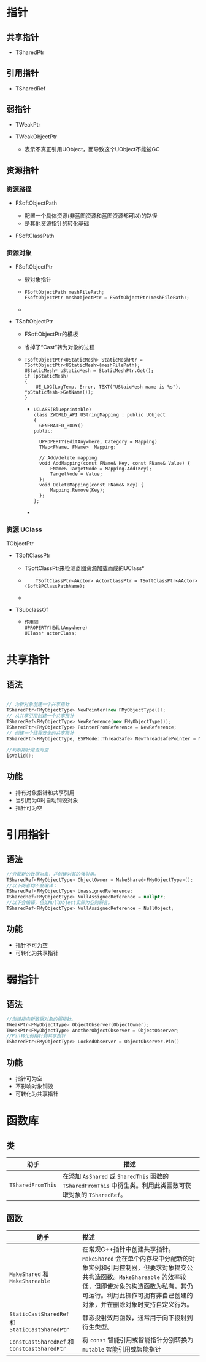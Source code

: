 # 指针

## 共享指针

- TSharedPtr

## 引用指针

- TSharedRef

## 弱指针

- TWeakPtr

- TWeakObjectPtr

  - 表示不真正引用UObject，而导致这个UObject不能被GC

## 资源指针

### 资源路径

- FSoftObjectPath

  - 配置一个具体资源(非蓝图资源和蓝图资源都可以)的路径
  - 是其他资源指针的转化基础
- FSoftClassPath

### 资源对象

- FSoftObjectPtr

  - 软对象指针

  - ```c++
    FSoftObjectPath meshFilePath;
    FSoftObjectPtr meshObjectPtr = FSoftObjectPtr(meshFilePath);
    ```

  - 

- TSoftObjectPtr 

  - FSoftObjectPtr的模板
  
  - 省掉了“Cast”转为对象的过程
  
  - ```
    TSoftObjectPtr<UStaticMesh> StaticMeshPtr = TSoftObjectPtr<UStaticMesh>(meshFilePath);
    UStaticMesh* pStaticMesh = StaticMeshPtr.Get();
    if (pStaticMesh)
    {
    	UE_LOG(LogTemp, Error, TEXT("UStaicMesh name is %s"), *pStaticMesh->GetName());
    }
    ```
  
    - ```
      UCLASS(Blueprintable)
      class ZWORLD_API UStringMapping : public UObject
      {
      	GENERATED_BODY()
      public:
      
      	UPROPERTY(EditAnywhere, Category = Mapping)
      	TMap<FName, FName>	Mapping;
      
      	// Add/delete mapping
      	void AddMapping(const FName& Key, const FName& Value) {
      		FName& TargetNode = Mapping.Add(Key);
      		TargetNode = Value;
      	};
      	void DeleteMapping(const FName& Key) {
      		Mapping.Remove(Key);
      	};
      };
      ```
  
    - 

### 资源 UClass
TObjectPtr
- TSoftClassPtr

  - TSoftClassPtr来检测蓝图资源加载而成的UClass*

  - ```
    	TSoftClassPtr<AActor> ActorClassPtr = TSoftClassPtr<AActor>(SoftBPClassPathName);
    ```

  - 

- TSubclassOf

  - ```c++
    作用同
    UPROPERTY(EditAnywhere)
    UClass* actorClass;
    ```

# 共享指针

## 语法

```c++

// 为新对象创建一个共享指针
TSharedPtr<FMyObjectType> NewPointer(new FMyObjectType());
// 从共享引用创建一个共享指针
TSharedRef<FMyObjectType> NewReference(new FMyObjectType());
TSharedPtr<FMyObjectType> PointerFromReference = NewReference;
// 创建一个线程安全的共享指针
TSharedPtr<FMyObjectType, ESPMode::ThreadSafe> NewThreadsafePointer = MakeShared<FMyObjectType, ESPMode::ThreadSafe>(MyArgs);
    
//判断指针是否为空
isValid();
```

## 功能

- 持有对象指针和共享引用
- 当引用为0时自动销毁对象
- 指针可为空

# 引用指针

## 语法

```c++
//分配新的数据对象，并创建对其的强引用。
TSharedRef<FMyObjectType> ObjectOwner = MakeShared<FMyObjectType>();
//以下两者均不会编译：
TSharedRef<FMyObjectType> UnassignedReference;
TSharedRef<FMyObjectType> NullAssignedReference = nullptr;
//以下会编译，但如NullObject实际为空则断言。
TSharedRef<FMyObjectType> NullAssignedReference = NullObject;
```

## 功能

- 指针不可为空
- 可转化为共享指针

# 弱指针

## 语法

```c++
//创建指向新数据对象的弱指针。
TWeakPtr<FMyObjectType> ObjectObserver(ObjectOwner);
TWeakPtr<FMyObjectType> AnotherObjectObserver = ObjectObserver;
//Pin转化弱指针到共享指针
TSharedPtr<FMyObjectType> LockedObserver = ObjectObserver.Pin()
```

## 功能

- 指针可为空
- 不影响对象销毁
- 可转化为共享指针

# 函数库
## 类

| 助手              | 描述                                                         |
| ----------------- | ------------------------------------------------------------ |
| `TSharedFromThis` | 在添加 `AsShared` 或 `SharedThis` 函数的 `TSharedFromThis` 中衍生类。利用此类函数可获取对象的 `TSharedRef`。 |

## 函数

| 助手                                           | 描述                                                         |
| ---------------------------------------------- | :----------------------------------------------------------- |
| `MakeShared` 和 `MakeShareable`                | 在常规C++指针中创建共享指针。`MakeShared` 会在单个内存块中分配新的对象实例和引用控制器，但要求对象提交公共构造函数。`MakeShareable` 的效率较低，但即使对象的构造函数为私有，其仍可运行。利用此操作可拥有非自己创建的对象，并在删除对象时支持自定义行为。 |
| `StaticCastSharedRef` 和 `StaticCastSharedPtr` | 静态投射效用函数，通常用于向下投射到衍生类型。               |
| `ConstCastSharedRef` 和 `ConstCastSharedPtr`   | 将 `const` 智能引用或智能指针分别转换为 `mutable` 智能引用或智能指针 |